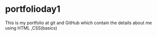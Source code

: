 # portfolioday1
This is my portfolio at git and GitHub which contain the details about me using HTML ,CSS(basics)
